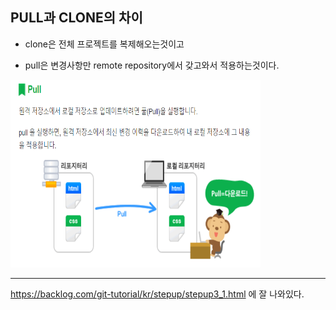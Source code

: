## PULL과 CLONE의 차이
* clone은 전체 프로젝트를 복제해오는것이고

* pull은 변경사항만 remote repository에서 갖고와서 적용하는것이다.

<img src="docs/1-1.png" width="400px" height="300px">

*****
<https://backlog.com/git-tutorial/kr/stepup/stepup3_1.html>
에 잘 나와있다.